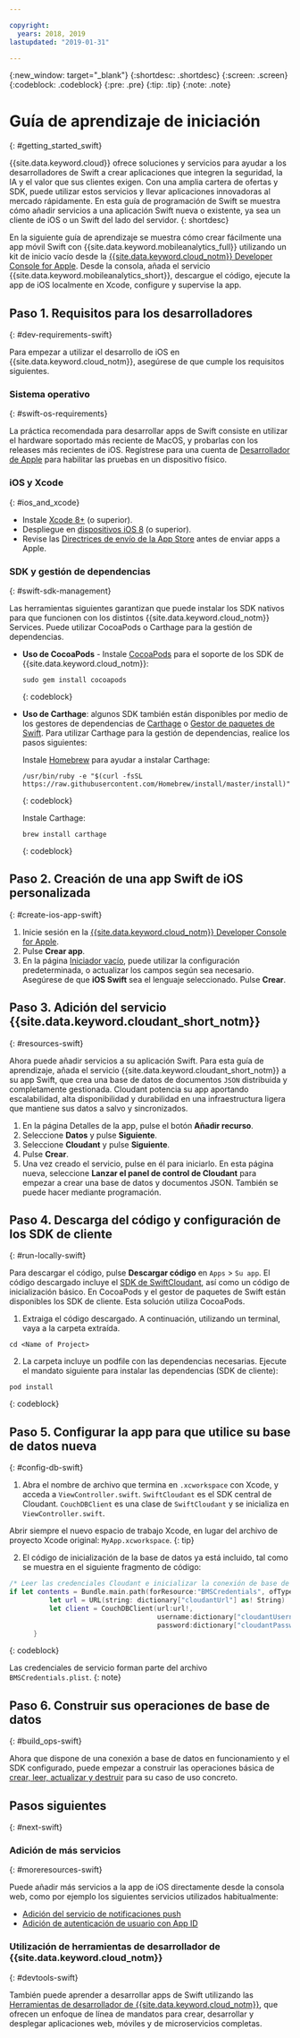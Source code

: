 ```yaml
---

copyright:
  years: 2018, 2019
lastupdated: "2019-01-31"

---
```


{:new_window: target="_blank"}
{:shortdesc: .shortdesc}
{:screen: .screen}
{:codeblock: .codeblock}
{:pre: .pre}
{:tip: .tip}
{:note: .note}

# Guía de aprendizaje de iniciación
{: #getting_started_swift}

{{site.data.keyword.cloud}} ofrece soluciones y servicios para ayudar a los desarrolladores de Swift a crear aplicaciones que integren la seguridad, la IA y el valor que sus clientes exigen. Con una amplia cartera de ofertas y SDK, puede utilizar estos servicios y llevar aplicaciones innovadoras al mercado rápidamente. En esta guía de programación de Swift se muestra cómo añadir servicios a una aplicación Swift nueva o existente, ya sea un cliente de iOS o un Swift del lado del servidor.
{: shortdesc}

En la siguiente guía de aprendizaje se muestra cómo crear fácilmente una app móvil Swift con {{site.data.keyword.mobileanalytics_full}} utilizando un kit de inicio vacío desde la [{{site.data.keyword.cloud_notm}} Developer Console for Apple](https://cloud.ibm.com/developer/appledevelopment/starter-kits). Desde la consola, añada el servicio {{site.data.keyword.mobileanalytics_short}}, descargue el código, ejecute la app de iOS localmente en Xcode, configure y supervise la app.

## Paso 1. Requisitos para los desarrolladores
{: #dev-requirements-swift}

Para empezar a utilizar el desarrollo de iOS en {{site.data.keyword.cloud_notm}}, asegúrese de que cumple los requisitos siguientes.

### Sistema operativo
{: #swift-os-requirements}

La práctica recomendada para desarrollar apps de Swift consiste en utilizar el hardware soportado más reciente de MacOS, y probarlas con los releases más recientes de iOS. Regístrese para una cuenta de [Desarrollador de Apple](https://developer.apple.com/) para habilitar las pruebas en un dispositivo físico.

### iOS y Xcode
{: #ios_and_xcode}

- Instale [Xcode 8+](https://developer.apple.com/xcode/) (o superior).
- Despliegue en [dispositivos iOS 8](https://support.apple.com/downloads/ios) (o superior).
- Revise las [Directrices de envío de la App Store](https://developer.apple.com/app-store/guidelines/) antes de enviar apps a Apple.

### SDK y gestión de dependencias
{: #swift-sdk-management}

Las herramientas siguientes garantizan que puede instalar los SDK nativos para que funcionen con los distintos {{site.data.keyword.cloud_notm}} Services. Puede utilizar CocoaPods o Carthage para la gestión de dependencias.

* **Uso de CocoaPods** - Instale [CocoaPods](https://cocoapods.org/) para el soporte de los SDK de {{site.data.keyword.cloud_notm}}:
  ```
  sudo gem install cocoapods
  ```
  {: codeblock}

* **Uso de Carthage**: algunos SDK también están disponibles por medio de los gestores de dependencias de [Carthage](https://github.com/Carthage/Carthage) o [Gestor de paquetes de Swift](https://swift.org/package-manager/). Para utilizar Carthage para la gestión de dependencias, realice los pasos siguientes:

  Instale [Homebrew](https://brew.sh/) para ayudar a instalar Carthage:
  ```
  /usr/bin/ruby -e "$(curl -fsSL https://raw.githubusercontent.com/Homebrew/install/master/install)"
  ```
  {: codeblock}

  Instale Carthage:
  ```
  brew install carthage
  ```
  {: codeblock}

## Paso 2. Creación de una app Swift de iOS personalizada
{: #create-ios-app-swift}

1. Inicie sesión en la [{{site.data.keyword.cloud_notm}} Developer Console for Apple](https://cloud.ibm.com/developer/appledevelopment/starter-kits).
2. Pulse **Crear app**.
3. En la página [Iniciador vacío](https://cloud.ibm.com/developer/appledevelopment/create-app), puede utilizar la configuración predeterminada, o actualizar los campos según sea necesario. Asegúrese de que **iOS Swift** sea el lenguaje seleccionado. Pulse **Crear**.

## Paso 3. Adición del servicio {{site.data.keyword.cloudant_short_notm}}
{: #resources-swift}

Ahora puede añadir servicios a su aplicación Swift. Para esta guía de aprendizaje, añada el servicio {{site.data.keyword.cloudant_short_notm}} a su app Swift, que crea una base de datos de documentos `JSON` distribuida y completamente gestionada. Cloudant potencia su app aportando escalabilidad, alta disponibilidad y durabilidad en una infraestructura ligera que mantiene sus datos a salvo y sincronizados.

1. En la página Detalles de la app, pulse el botón **Añadir recurso**.
2. Seleccione **Datos** y pulse **Siguiente**.
3. Seleccione **Cloudant** y pulse **Siguiente**.
4. Pulse **Crear**.
5. Una vez creado el servicio, pulse en él para iniciarlo. En esta página nueva, seleccione **Lanzar el panel de control de Cloudant** para empezar a crear una base de datos y documentos JSON.  También se puede hacer mediante programación.

## Paso 4. Descarga del código y configuración de los SDK de cliente
{: #run-locally-swift}

Para descargar el código, pulse **Descargar código** en `Apps` > `Su app`. El código descargado incluye el [SDK de SwiftCloudant](https://github.com/cloudant/swift-cloudant), así como un código de inicialización básico. En CocoaPods y el gestor de paquetes de Swift están disponibles los SDK de cliente. Esta solución utiliza CocoaPods.

1. Extraiga el código descargado. A continuación, utilizando un terminal, vaya a la carpeta extraída.
  ```
  cd <Name of Project>
  ```

2. La carpeta incluye un podfile con las dependencias necesarias. Ejecute el mandato siguiente para instalar las dependencias (SDK de cliente):
  ```
  pod install
  ```
  {: codeblock}

## Paso 5. Configurar la app para que utilice su base de datos nueva
{: #config-db-swift}

1. Abra el nombre de archivo que termina en `.xcworkspace` con Xcode, y acceda a `ViewController.swift`. `SwiftCloudant` es el SDK central de Cloudant. `CouchDBClient` es una clase de `SwiftCloudant` y se inicializa en `ViewController.swift`.

  Abrir siempre el nuevo espacio de trabajo Xcode, en lugar del archivo de proyecto Xcode original:
`MyApp.xcworkspace`.
  {: tip}

2. El código de inicialización de la base de datos ya está incluido, tal como se muestra en el siguiente fragmento de código:
  ```swift
  /* Leer las credenciales Cloudant e inicializar la conexión de base de datos */
  if let contents = Bundle.main.path(forResource:"BMSCredentials", ofType: "plist"), let dictionary = NSDictionary(contentsOfFile: contents) {
            let url = URL(string: dictionary["cloudantUrl"] as! String)
            let client = CouchDBClient(url:url!,
                                       username:dictionary["cloudantUsername"] as? String,
                                       password:dictionary["cloudantPassword"] as? String)
        }
  ```
  {: codeblock}

  Las credenciales de servicio forman parte del archivo `BMSCredentials.plist`.
  {: note}

## Paso 6. Construir sus operaciones de base de datos
{: #build_ops-swift}

Ahora que dispone de una conexión a base de datos en funcionamiento y el SDK configurado, puede empezar a construir las operaciones básica de [crear, leer, actualizar y destruir](./data/cloudant.html#basic-operations) para su caso de uso concreto.

## Pasos siguientes
{: #next-swift}

### Adición de más servicios
{: #moreresources-swift}

Puede añadir más servicios a la app de iOS directamente desde la consola web, como por ejemplo los siguientes servicios utilizados habitualmente:

* [Adición del servicio de notificaciones push](/docs/services/mobilepush/index.html)
* [Adición de autenticación de usuario con App ID](/docs/services/appid/index.html)

### Utilización de herramientas de desarrollador de {{site.data.keyword.cloud_notm}}
{: #devtools-swift}

También puede aprender a desarrollar apps de Swift utilizando las [Herramientas de desarrollador de {{site.data.keyword.cloud_notm}}](/docs/cli/index.html), que ofrecen un enfoque de línea de mandatos para crear, desarrollar y desplegar aplicaciones web, móviles y de microservicios completas.
